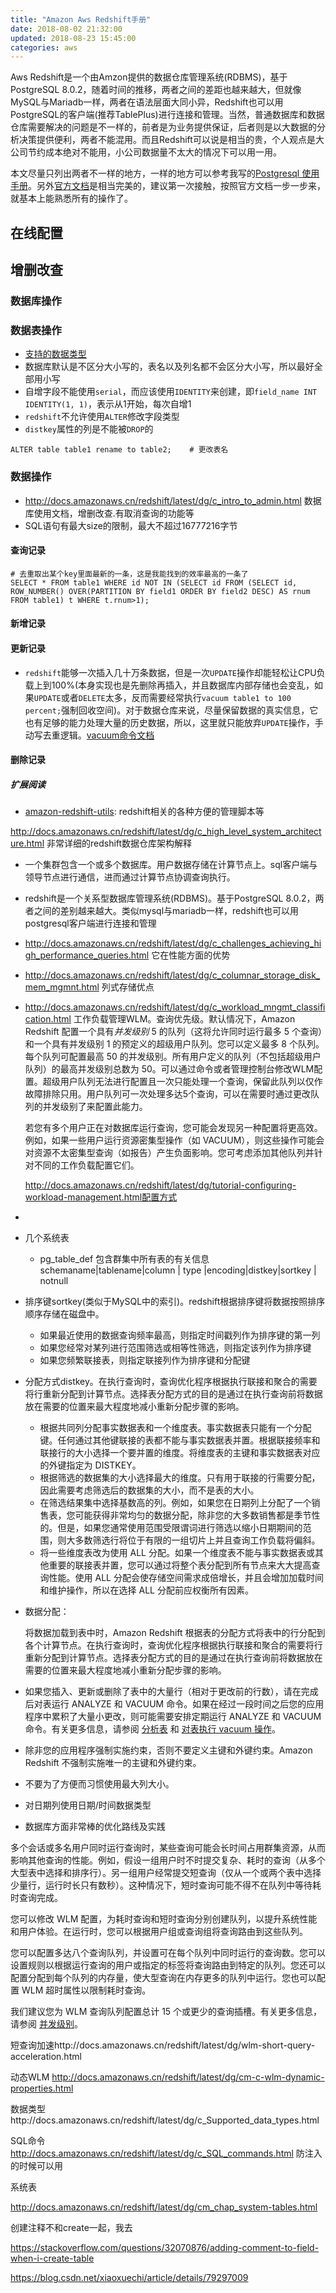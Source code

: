 ```yaml
---
title: "Amazon Aws Redshift手册"
date: 2018-08-02 21:32:00
updated: 2018-08-23 15:45:00
categories: aws
---
```


Aws Redshift是一个由Amzon提供的数据仓库管理系统(RDBMS)，基于PostgreSQL 8.0.2，随着时间的推移，两者之间的差距也越来越大，但就像MySQL与Mariadb一样，两者在语法层面大同小异，Redshift也可以用PostgreSQL的客户端(推荐TablePlus)进行连接和管理。当然，普通数据库和数据仓库需要解决的问题是不一样的，前者是为业务提供保证，后者则是以大数据的分析决策提供便利，两者不能混用。而且Redshift可以说是相当的贵，个人观点是大公司节约成本绝对不能用，小公司数据量不太大的情况下可以用一用。

本文尽量只列出两者不一样的地方，一样的地方可以参考我写的[Postgresql 使用手册](https://haofly.net/postgresql)。另外[官方文档](https://www.amazonaws.cn/documentation/redshift/)是相当完美的，建议第一次接触，按照官方文档一步一步来，就基本上能熟悉所有的操作了。

<!--more-->

## 在线配置

## 增删改查

### 数据库操作

### 数据表操作

- [支持的数据类型](http://docs.amazonaws.cn/redshift/latest/dg/c_Supported_data_types.html)
- 数据库默认是不区分大小写的，表名以及列名都不会区分大小写，所以最好全部用小写
- 自增字段不能使用`serial`，而应该使用`IDENTITY`来创建，即`field_name INT IDENTITY(1, 1)`，表示从1开始，每次自增1
- `redshift`不允许使用`ALTER`修改字段类型
- `distkey`属性的列是不能被`DROP`的

```mysql
ALTER table table1 rename to table2;	# 更改表名
```

### 数据操作

- http://docs.amazonaws.cn/redshift/latest/dg/c_intro_to_admin.html 数据库使用文档，增删改查.有取消查询的功能等
- SQL语句有最大size的限制，最大不超过16777216字节

#### 查询记录

```mysql
# 去重取出某个key里面最新的一条，这是我能找到的效率最高的一条了
SELECT * FROM table1 WHERE id NOT IN (SELECT id FROM (SELECT id, ROW_NUMBER() OVER(PARTITION BY field1 ORDER BY field2 DESC) AS rnum FROM table1) t WHERE t.rnum>1);
```

#### 新增记录

#### 更新记录

- `redshift`能够一次插入几十万条数据，但是一次`UPDATE`操作却能轻松让CPU负载上到100%(本身实现也是先删除再插入，并且数据库内部存储也会变乱，如果`UPDATE`或者`DELETE`太多，反而需要经常执行`vacuum table1 to 100 percent;`强制回收空间)。对于数据仓库来说，尽量保留数据的真实信息，它也有足够的能力处理大量的历史数据，所以，这里就只能放弃`UPDATE`操作，手动写去重逻辑。[vacuum命令文档](https://docs.aws.amazon.com/zh_cn/redshift/latest/dg/r_VACUUM_command.html)

#### 删除记录





##### 扩展阅读

- [amazon-redshift-utils](https://github.com/awslabs/amazon-redshift-utils): redshift相关的各种方便的管理脚本等









http://docs.amazonaws.cn/redshift/latest/dg/c_high_level_system_architecture.html  非常详细的redshift数据仓库架构解释

- 一个集群包含一个或多个数据库。用户数据存储在计算节点上。sql客户端与领导节点进行通信，进而通过计算节点协调查询执行。

- redshift是一个关系型数据库管理系统(RDBMS)。基于PostgreSQL 8.0.2，两者之间的差别越来越大。类似mysql与mariadb一样，redshift也可以用postgresql客户端进行连接和管理

- http://docs.amazonaws.cn/redshift/latest/dg/c_challenges_achieving_high_performance_queries.html 它在性能方面的优势

- http://docs.amazonaws.cn/redshift/latest/dg/c_columnar_storage_disk_mem_mgmnt.html  列式存储优点

- http://docs.amazonaws.cn/redshift/latest/dg/c_workload_mngmt_classification.html   工作负载管理WLM。查询优先级。默认情况下，Amazon Redshift 配置一个具有*并发级别* 5 的队列（这将允许同时运行最多 5 个查询）和一个具有并发级别 1 的预定义的超级用户队列。您可以定义最多 8 个队列。每个队列可配置最高 50 的并发级别。所有用户定义的队列（不包括超级用户队列）的最高并发级别总数为 50。可以通过命令或者管理控制台修改WLM配置。超级用户队列无法进行配置且一次只能处理一个查询，保留此队列以仅作故障排除只用。用户队列可一次处理多达5个查询，可以在需要时通过更改队列的并发级别了来配置此能力。

  若您有多个用户正在对数据库运行查询，您可能会发现另一种配置将更高效。例如，如果一些用户运行资源密集型操作（如 VACUUM），则这些操作可能会对资源不太密集型查询（如报告）产生负面影响。您可考虑添加其他队列并针对不同的工作负载配置它们。

   http://docs.amazonaws.cn/redshift/latest/dg/tutorial-configuring-workload-management.html配置方式

- 

- 几个系统表

  - pg_table_def  包含群集中所有表的有关信息schemaname|tablename|column | type  |encoding|distkey|sortkey | notnull  

- 排序键sortkey(类似于MySQL中的索引)。redshift根据排序键将数据按照排序顺序存储在磁盘中。

  - 如果最近使用的数据查询频率最高，则指定时间戳列作为排序键的第一列
  - 如果您经常对某列进行范围筛选或相等性筛选，则指定该列作为排序键
  - 如果您频繁联接表，则指定联接列作为排序键和分配键

- 分配方式distkey。在执行查询时，查询优化程序根据执行联接和聚合的需要将行重新分配到计算节点。选择表分配方式的目的是通过在执行查询前将数据放在需要的位置来最大程度地减小重新分配步骤的影响。

  - 根据共同列分配事实数据表和一个维度表。事实数据表只能有一个分配键。任何通过其他键联接的表都不能与事实数据表并置。根据联接频率和联接行的大小选择一个要并置的维度。将维度表的主键和事实数据表对应的外键指定为 DISTKEY。
  - 根据筛选的数据集的大小选择最大的维度。只有用于联接的行需要分配，因此需要考虑筛选后的数据集的大小，而不是表的大小。
  - 在筛选结果集中选择基数高的列。例如，如果您在日期列上分配了一个销售表，您可能获得非常均匀的数据分配，除非您的大多数销售都是季节性的。但是，如果您通常使用范围受限谓词进行筛选以缩小日期期间的范围，则大多数筛选行将位于有限的一组切片上并且查询工作负载将偏斜。
  - 将一些维度表改为使用 ALL 分配。如果一个维度表不能与事实数据表或其他重要的联接表并置，您可以通过将整个表分配到所有节点来大大提高查询性能。使用 ALL 分配会使存储空间需求成倍增长，并且会增加加载时间和维护操作，所以在选择 ALL 分配前应权衡所有因素。

- 数据分配：

  将数据加载到表中时，Amazon Redshift 根据表的分配方式将表中的行分配到各个计算节点。在执行查询时，查询优化程序根据执行联接和聚合的需要将行重新分配到计算节点。选择表分配方式的目的是通过在执行查询前将数据放在需要的位置来最大程度地减小重新分配步骤的影响。

   

- 如果您插入、更新或删除了表中的大量行（相对于更改前的行数），请在完成后对表运行 ANALYZE 和 VACUUM 命令。如果在经过一段时间之后您的应用程序中累积了大量小更改，则可能需要安排定期运行 ANALYZE 和 VACUUM 命令。有关更多信息，请参阅 [分析表](http://docs.amazonaws.cn/redshift/latest/dg/t_Analyzing_tables.html) 和 [对表执行 vacuum 操作](http://docs.amazonaws.cn/redshift/latest/dg/t_Reclaiming_storage_space202.html)。 

- 除非您的应用程序强制实施约束，否则不要定义主键和外键约束。Amazon Redshift 不强制实施唯一的主键和外键约束。

- 不要为了方便而习惯使用最大列大小。

- 对日期列使用日期/时间数据类型

- 数据库方面非常棒的优化路线及实践









多个会话或多名用户同时运行查询时，某些查询可能会长时间占用群集资源，从而影响其他查询的性能。例如，假设一组用户时不时提交复杂、耗时的查询（从多个大型表中选择和排序行）。另一组用户经常提交短查询（仅从一个或两个表中选择少量行，运行时长只有数秒）。这种情况下，短时查询可能不得不在队列中等待耗时查询完成。

您可以修改 WLM 配置，为耗时查询和短时查询分别创建队列，以提升系统性能和用户体验。在运行时，您可以根据用户组或查询组将查询路由到这些队列。

 



您可以配置多达八个查询队列，并设置可在每个队列中同时运行的查询数。您可以设置规则以根据运行查询的用户或指定的标签将查询路由到特定的队列。您还可以配置分配到每个队列的内存量，使大型查询在内存更多的队列中运行。您也可以配置 WLM 超时属性以限制耗时查询。 

我们建议您为 WLM 查询队列配置总计 15 个或更少的查询插槽。有关更多信息，请参阅 [并发级别](http://docs.amazonaws.cn/redshift/latest/dg/cm-c-defining-query-queues.html#cm-c-defining-query-queues-concurrency-level)。 



短查询加速http://docs.amazonaws.cn/redshift/latest/dg/wlm-short-query-acceleration.html

动态WLM http://docs.amazonaws.cn/redshift/latest/dg/cm-c-wlm-dynamic-properties.html

数据类型http://docs.amazonaws.cn/redshift/latest/dg/c_Supported_data_types.html

SQL命令 http://docs.amazonaws.cn/redshift/latest/dg/c_SQL_commands.html  防注入的时候可以用

系统表

http://docs.amazonaws.cn/redshift/latest/dg/cm_chap_system-tables.html



创建注释不和create一起，我去

https://stackoverflow.com/questions/32070876/adding-comment-to-field-when-i-create-table

https://blog.csdn.net/xiaoxuechi/article/details/79297009